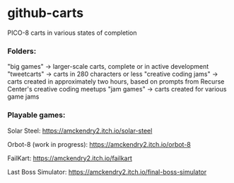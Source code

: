 # github-carts
PICO-8 carts in various states of completion

### Folders:
"big games" -> larger-scale carts, complete or in active development
"tweetcarts" -> carts in 280 characters or less
"creative coding jams" -> carts created in approximately two hours, based on prompts from Recurse Center's creative coding meetups
"jam games" -> carts created for various game jams

### Playable games:

Solar Steel: https://amckendry2.itch.io/solar-steel

Orbot-8 (work in progress): https://amckendry2.itch.io/orbot-8

FailKart: https://amckendry2.itch.io/failkart

Last Boss Simulator: https://amckendry2.itch.io/final-boss-simulator
